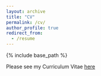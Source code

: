 ```yaml
---
layout: archive
title: "CV"
permalink: /cv/
author_profile: true
redirect_from:
  - /resume
---
```


{% include base_path %}

Please see my Curriculum Vitae [here](/MartinBoyleCVFall2023.pdf)
  

